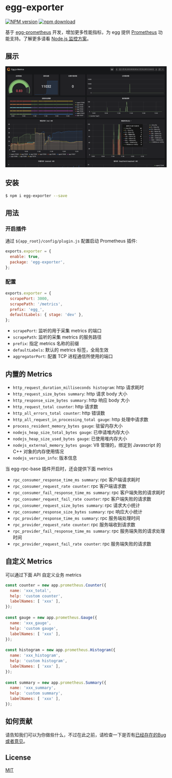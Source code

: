 # egg-exporter


[![NPM version][npm-image]][npm-url]
[![npm download][download-image]][download-url]

[npm-image]: https://img.shields.io/npm/v/egg-exporter.svg?style=flat-square
[npm-url]: https://npmjs.org/package/egg-exporter
[download-image]: https://img.shields.io/npm/dm/egg-exporter.svg?style=flat-square
[download-url]: https://npmjs.org/package/egg-exporter

<!--
[![build status][travis-image]][travis-url]
[![Test coverage][codecov-image]][codecov-url]
[![David deps][david-image]][david-url]
[![Known Vulnerabilities][snyk-image]][snyk-url]

[travis-image]: https://img.shields.io/travis/eggjs/egg-prometheus.svg?style=flat-square
[travis-url]: https://travis-ci.org/eggjs/egg-prometheus
[codecov-image]: https://codecov.io/gh/eggjs/egg-prometheus/branch/master/graph/badge.svg
[codecov-url]: https://codecov.io/gh/eggjs/egg-prometheus
[david-image]: https://img.shields.io/david/eggjs/egg-prometheus.svg?style=flat-square
[david-url]: https://david-dm.org/eggjs/egg-prometheus
[snyk-image]: https://snyk.io/test/npm/egg-prometheus/badge.svg?style=flat-square
[snyk-url]: https://snyk.io/test/npm/egg-prometheus
-->

基于 [egg-prometheus](https://github.com/eggjs/egg-prometheus) 开发，增加更多性能指标，为 egg 提供 [Prometheus](https://prometheus.io) 功能支持。了解更多请看 [Node.js 监控方案](https://hahhub.com/post/2020-05-eggjs-prometheus-monitor/)。


## 展示

![./screenshots/egg-metrics-v1.png](./screenshots/egg-metrics-v1.png)

## 安装

```bash
$ npm i egg-exporter --save
```

## 用法

### 开启插件

通过 `${app_root}/config/plugin.js` 配置启动 Prometheus 插件:

```js
exports.exporter = {
  enable: true,
  package: 'egg-exporter',
};
```

### 配置

```js
exports.exporter = {
  scrapePort: 3000,
  scrapePath: '/metrics',
  prefix: 'egg_',
  defaultLabels: { stage: 'dev' },
};
```

- `scrapePort`: 监听的用于采集 metrics 的端口
- `scrapePath`: 监听的采集 metrics 的服务路径
- `prefix`: 指定 metrics 名称的前缀
- `defaultLabels`: 默认的 metrics 标签，全局生效
- `aggregatorPort`: 配置 TCP 进程通信所使用的端口

## 内置的 Metrics

- `http_request_duration_milliseconds histogram`: http 请求耗时
- `http_request_size_bytes summary`: http 请求 body 大小
- `http_response_size_bytes summary`: http 响应 body 大小
- `http_request_total counter`: http 请求数
- `http_all_errors_total counter`: http 错误数
- `http_all_request_in_processing_total gauge`: http 处理中请求数
- `process_resident_memory_bytes gauge`: 驻留内存大小
- `nodejs_heap_size_total_bytes gauge`: 已申请堆内存大小
- `nodejs_heap_size_used_bytes gauge`: 已使用堆内存大小
- `nodejs_external_memory_bytes gauge`: V8 管理的，绑定到 Javascript 的 C++ 对象的内存使用情况
- `nodejs_version_info`: 版本信息

当 egg-rpc-base 插件开启时，还会提供下面 metrics
- `rpc_consumer_response_time_ms summary`: rpc 客户端请求耗时
- `rpc_consumer_request_rate counter`: rpc 客户端请求数
- `rpc_consumer_fail_response_time_ms summary`: rpc 客户端失败的请求耗时
- `rpc_consumer_request_fail_rate counter`: rpc 客户端失败的请求数
- `rpc_consumer_request_size_bytes summary`: rpc 请求大小统计
- `rpc_consumer_response_size_bytes summary`: rpc 响应大小统计
- `rpc_provider_response_time_ms summary`: rpc 服务端处理时间
- `rpc_provider_request_rate counter`: rpc 服务端收到请求数
- `rpc_provider_fail_response_time_ms summary`: rpc 服务端失败的请求处理时间
- `rpc_provider_request_fail_rate counter`: rpc 服务端失败的请求数

## 自定义 Metrics

可以通过下面 API 自定义业务 metrics
```js
const counter = new app.prometheus.Counter({
  name: 'xxx_total',
  help: 'custom counter',
  labelNames: [ 'xxx' ],
});

const gauge = new app.prometheus.Gauge({
  name: 'xxx_gauge',
  help: 'custom gauge',
  labelNames: [ 'xxx' ],
});

const histogram = new app.prometheus.Histogram({
  name: 'xxx_histogram',
  help: 'custom histogram',
  labelNames: [ 'xxx' ],
});

const summary = new app.prometheus.Summary({
  name: 'xxx_summary',
  help: 'custom summary',
  labelNames: [ 'xxx' ],
});
```

## 如何贡献

请告知我们可以为你做些什么，不过在此之前，请检查一下是否有[已经存在的Bug或者意见](https://github.com/highso-fe/egg-exporter/issues)。

## License

[MIT](LICENSE)
